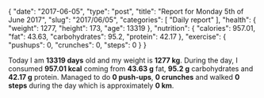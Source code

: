 {
    "date": "2017-06-05",
    "type": "post",
    "title": "Report for Monday 5th of June 2017",
    "slug": "2017\/06\/05",
    "categories": [
        "Daily report"
    ],
    "health": {
        "weight": 1277,
        "height": 173,
        "age": 13319
    },
    "nutrition": {
        "calories": 957.01,
        "fat": 43.63,
        "carbohydrates": 95.2,
        "protein": 42.17
    },
    "exercise": {
        "pushups": 0,
        "crunches": 0,
        "steps": 0
    }
}

Today I am <strong>13319 days</strong> old and my weight is <strong>1277 kg</strong>. During the day, I consumed <strong>957.01 kcal</strong> coming from <strong>43.63 g</strong> fat, <strong>95.2 g</strong> carbohydrates and <strong>42.17 g</strong> protein. Managed to do <strong>0 push-ups</strong>, <strong>0 crunches</strong> and walked <strong>0 steps</strong> during the day which is approximately <strong>0 km</strong>.